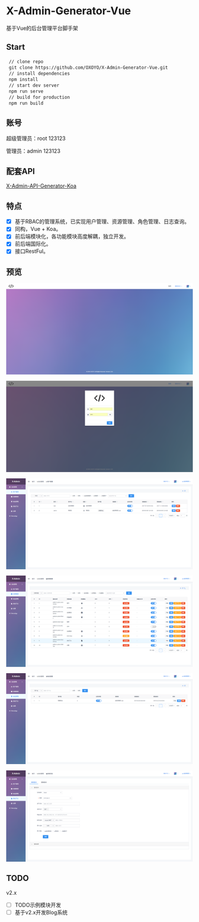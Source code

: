 # X-Admin-Generator-Vue

基于Vue的后台管理平台脚手架

## Start 
```
 // clone repo
 git clone https://github.com/OXOYO/X-Admin-Generator-Vue.git
 // install dependencies
 npm install
 // start dev server
 npm run serve
 // build for production
 npm run build
```

## 账号

超级管理员：root 123123

管理员：admin 123123

## 配套API

[X-Admin-API-Generator-Koa](https://github.com/OXOYO/X-Admin-API-Generator-Koa)

## 特点

- [x] 基于RBAC的管理系统，已实现用户管理、资源管理、角色管理、日志查询。
- [x] 同构，Vue + Koa。
- [x] 前后端模块化，各功能模块高度解耦，独立开发。
- [x] 前后端国际化。
- [x] 接口RestFul。

## 预览

![](./docs/images/20190423150822001.png)

![](./docs/images/20190423150822002.png)

![](./docs/images/20190423150822003.png)

![](./docs/images/20190423150822004.png)

![](./docs/images/20190423150822005.png)

![](./docs/images/20190423150822006.png)

## TODO

v2.x
- [ ] TODO示例模块开发
- [ ] 基于v2.x开发Blog系统